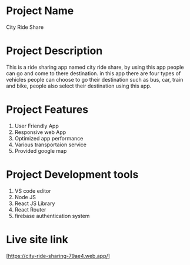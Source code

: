 # Project Name
City Ride Share

# Project Description
This is a ride sharing app named city ride share, by using this app people can go and come to there destination. in this app there are four types of vehicles people can choose to  go their destination such as bus, car, train and bike, people also select their destination using this app.

# Project Features
1. User Friendly App
2. Responsive web App
3. Optimized app performance
4. Various transportaion service
5. Provided google map

# Project Development tools
1. VS code editor
2. Node JS 
3. React JS Library
4. React Router
5. firebase authentication system

# Live site link
[https://city-ride-sharing-79ae4.web.app/]